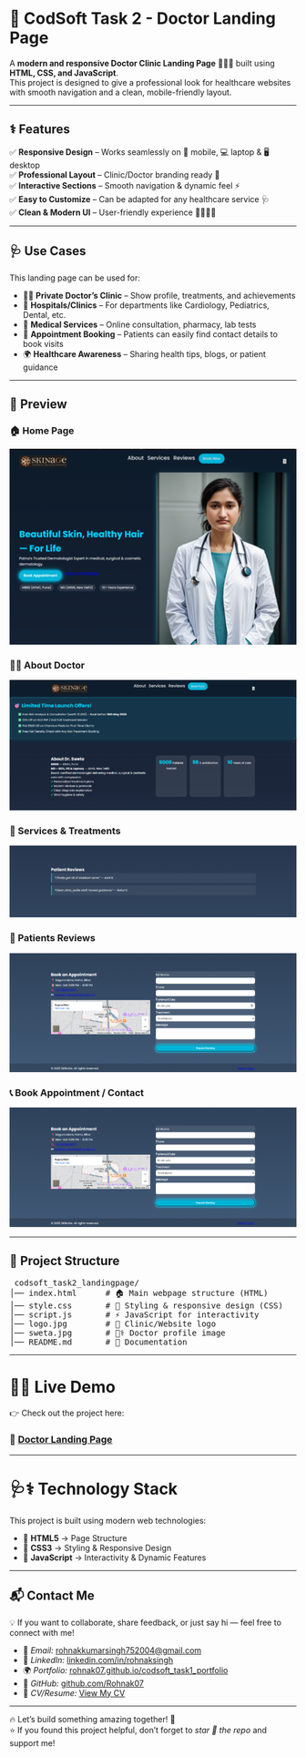 # 🏥 CodSoft Task 2 - Doctor Landing Page  

A **modern and responsive Doctor Clinic Landing Page** 🧑‍⚕️💊 built using **HTML, CSS, and JavaScript**.  
This project is designed to give a professional look for healthcare websites with smooth navigation and a clean, mobile-friendly layout.  

---

## ⚕️ Features  

✅ **Responsive Design** – Works seamlessly on 📱 mobile, 💻 laptop & 🖥️ desktop  
✅ **Professional Layout** – Clinic/Doctor branding ready 🏥  
✅ **Interactive Sections** – Smooth navigation & dynamic feel ⚡  
✅ **Easy to Customize** – Can be adapted for any healthcare service 🩺  
✅ **Clean & Modern UI** – User-friendly experience 👨‍👩‍👧‍👦  

---

## 🩺 Use Cases  

This landing page can be used for:  

- 👨‍⚕️ **Private Doctor’s Clinic** – Show profile, treatments, and achievements  
- 🏥 **Hospitals/Clinics** – For departments like Cardiology, Pediatrics, Dental, etc.  
- 💊 **Medical Services** – Online consultation, pharmacy, lab tests  
- 📅 **Appointment Booking** – Patients can easily find contact details to book visits  
- 🌍 **Healthcare Awareness** – Sharing health tips, blogs, or patient guidance  

---

## 📸 Preview  

### 🏠 Home Page  
![Home](Screenshot/Home_page.png)  

### 👨‍⚕️ About Doctor  
![About](Screenshot/About.png)  

### 💊 Services & Treatments  
![Services](Screenshot/Review.png) 

### 🙏 Patients Reviews  
![Contact](Screenshot/Contact.png)  

### 📞 Book Appointment / Contact  
![Contact](Screenshot/Contact.png)  

---

## 📂 Project Structure  
<pre> codsoft_task2_landingpage/
│── index.html      # 🏠 Main webpage structure (HTML)
│── style.css       # 🎨 Styling & responsive design (CSS)
│── script.js       # ⚡ JavaScript for interactivity
│── logo.jpg        # 🏥 Clinic/Website logo
│── sweta.jpg       # 👨‍⚕️ Doctor profile image
│── README.md       # 📄 Documentation</pre>




---

# 🚀🌐 Live Demo  

👉 Check out the project here:  
### 🔗 [**Doctor Landing Page**](https://rohnak07.github.io/codsoft_task2_landingpage/)  


---


# 🩺⚕️ Technology Stack  

This project is built using modern web technologies:  

- 🧾 **HTML5** → Page Structure  
- 🎨 **CSS3** → Styling & Responsive Design  
- 💉 **JavaScript** → Interactivity & Dynamic Features  

---



## 📬 Contact Me  

💡 If you want to collaborate, share feedback, or just say hi — feel free to connect with me!  

- 📧 *Email:* [rohnakkumarsingh752004@gmail.com](mailto:rohnakkumarsingh752004@gmail.com)  
- 💼 *LinkedIn:* [linkedin.com/in/rohnaksingh](https://www.linkedin.com/in/rohnaksingh)  
- 🌍 *Portfolio:* [rohnak07.github.io/codsoft_task1_portfolio](https://rohnak07.github.io/codsoft_task1_portfolio/)  
- 🐙 *GitHub:* [github.com/Rohnak07](https://github.com/Rohnak07)  
- 📄 *CV/Resume:* [View My CV](https://drive.google.com/file/d/1UC9H4ic3ZsaOeTGE2-FmFe6_kDoAVVtI/view?usp=drivesdk)  
---

🔥 Let’s build something amazing together! 🚀  
⭐ If you found this project helpful, don’t forget to *star 🌟 the repo* and support me!


